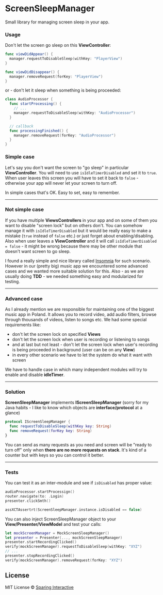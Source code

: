 # ScreenSleepManager

Small library for managing screen sleep in your app.

### Usage
Don't let the screen go sleep on this **ViewController**:
```swift
func viewDidAppear() {
  manager.requestToDisableSleep(withKey: "PlayerView")
}

func viewDidDisappear() {
  manager.removeRequest(forKey: "PlayerView")
}
```
or  - don't let it sleep when something is being proceeded:
```swift
class AudioProcessor {
  func startProcessing() {
    // ... 
    manager.requestToDisableSleep(withKey: "AudioProcessor")
  }

  // callback
  func processingFinished() {
    manager.removeRequest(forKey: "AudioProcessor")
  }
}
```

### Simple case
Let's say you don't want the screen to "go sleep" in particular **ViewController**. You will need to use `isIdleTimerDisabled` and set it to `true`. When user leaves this screen you will have to set it back to `false` - otherwise your app will never let your screen to turn off. 

In simple cases that's OK. Easy to set, easy to remember.

---
### Not simple case
If you have multiple **ViewsControllers** in your app and on some of them you want to disable "screen lock" but on others don't.
You can somehow manage it with `isIdleTimerDisabled` but it would be really easy to make a mistake (`true` instead of `false` etc.) or just forget about enabling/disabling. Also when user leaves a **ViewController** and it will call `isIdleTimerDisabled = false` - it might be wrong because there may be other module that doesn't want screen to go sleep.

I found a really simple and nice library called [Insomnia](https://github.com/ochococo/Insomnia) for such scenario.
However in our (pretty big) music app we encountered some advanced cases and we wanted more suitable solution for this. Also - as we are usually doing **TDD** - we needed something easy and modularized for testing.

---
### Advanced case
As I already mention we are responsible for maintaining one of the biggest music app in Poland. It allows you to record video, add audio filters, browse through thousands of videos, listen to songs etc. 
We had some special requirements like:

 - don't let the screen lock on specified **Views**
 - don't let the screen lock when user is recording or listening to songs
 - and at last but not least - don't let the screen lock when user's recording is being proceeded in background (user can be on any **View**)
 - in every other scenario we have to let the system do what it want with screen

We have to handle case in which many independent modules will try to enable and disable **idleTimer**.

---
### Solution
**ScreenSleepManager** implements **IScreenSleepManager** (sorry for my Java habits - I like to know which objects are **interface/protocol** at a glance)
```swift
protocol IScreenSleepManager {
  func requestToDisableSleep(withKey key: String)
  func removeRequest(forKey key: String)
}
```

You can send as many requests as you need and screen will be "ready to turn off" only when **there are no more requests on stack**. It's kind of a counter but with keys so you can control it better.


---
### Tests
You can test it as an inter-module and see if `isDisabled` has proper value:
```swift
audioProcessor.startProcessign()
router.navigate(to: .Login)
presenter.clickSmth()

assXCTAssertrt(ScreenSleepManager.instance.isDisabled == false)
```

You can also inject ScreenSleepManager object to your **View/Presenter/ViewModel** and test your calls:
```swift
let mockScreenManager = MockScreenSleepManager()
let presenter = Presenter(..., mockScreenSleepManager)
presenter.startRecordingClicked()
verify(mockScreenManager).requestToDisableSleep(withKey: "XYZ")
// ...
presenter.stopRecordingClicked()
verify(mockScreenManager).removeRequest(forKey: "XYZ")
``` 
## License
MIT License © [Sparing Interactive](https://github.com/SparingSoftware)
